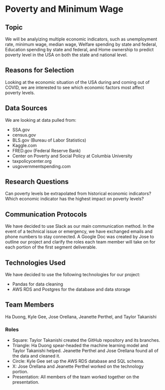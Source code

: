# Poverty and Minimum Wage

## Topic
We will be analyizing multiple economic indicators, such as unemployment rate, minimum wage, median wage, Welfare spending by state and federal, Education spending by state and federal, and Home ownership to predict poverty level in the USA on both the state and national level.

## Reasons for Selection
Looking at the economic situation of the USA during and coming out of COVID, we are interested to see which economic factors most affect poverty levels.

## Data Sources
We are looking at data pulled from:
- SSA.gov
- census.gov
- BLS.gov (Bureau of Labor Statistics)
- Kaggle.com
- FRED.gov (Federal Reserve Bank)
- Center on Poverty and Social Policy at Columbia University
- taxpolicycenter.org
- usgovernmentspending.com

## Research Questions
Can poverty levels be extrapolated from historical economic indicators?
Which economic indicator has the highest impact on poverty levels?

## Communication Protocols
We have decided to use Slack as our main communication method. In the event of a technical issue or emergency, we have exchanged emails and phone numbers to stay connected. A Google Doc was created by Jose to outline our project and clarify the roles each team member will take on for each portion of the first segment deliverable.

## Technologies Used
We have decided to use the following technologies for our project:
- Pandas for data cleaning
- AWS RDS and Postgres for the database and data storage

## Team Members
Ha Duong, Kyle Gee, Jose Orellana, Jeanette Perthel, and Taylor Takanishi

### Roles
- Square: Taylor Takanishi created the GitHub repository and its branches.
- Triangle: Ha Duong spear-headed the machine learning model and Taylor Takanishi helped. Jeanette Perthel and Jose Orellana found all of the data and cleaned it.
- Circle: Kyle Gee set up the AWS RDS database and SQL schema. 
- X: Jose Orellana and Jeanette Perthel worked on the technology portion.
- Presentation: All members of the team worked together on the presentation.
